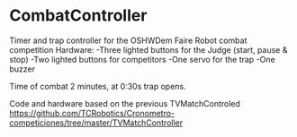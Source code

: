 # CombatController
Timer and trap controller for the OSHWDem Faire Robot combat competition
Hardware:
-Three lighted buttons for the Judge (start, pause & stop)
-Two lighted buttons for competitors
-One servo for the trap
-One buzzer

Time of combat 2 minutes, at 0:30s trap opens.

Code and hardware based on the previous TVMatchControled
https://github.com/TCRobotics/Cronometro-competiciones/tree/master/TVMatchController
